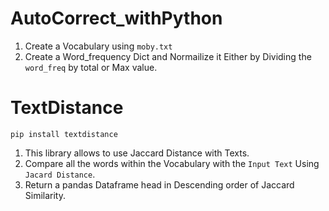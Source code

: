 # AutoCorrect_withPython
1.  Create a Vocabulary using `moby.txt` 
2.  Create a Word_frequency Dict and Normailize it Either by Dividing the `word_freq` by total or Max value.
# TextDistance 
`pip install textdistance` 
1.  This library allows to use Jaccard Distance with Texts. 
2.  Compare all the words within the Vocabulary with the `Input Text` Using `Jacard Distance`. 
3.  Return a pandas Dataframe head in Descending order of Jaccard Similarity.
